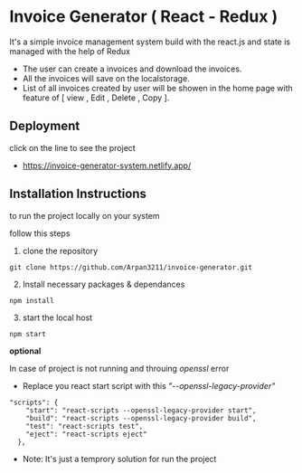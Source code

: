 
# Invoice Generator ( React - Redux )

It's a simple invoice management system build with the react.js and state is managed with the help of Redux 
 - The user can create a invoices and download the invoices.
 - All the invoices will save on the localstorage.
 - List of all invoices created by user will be showen in the home page with feature of [ view , Edit , Delete , Copy ].



## Deployment

click on the line to see the project



- https://invoice-generator-system.netlify.app/




## Installation Instructions

to run the project locally on your system


follow this steps

1) clone the repository

```base
git clone https://github.com/Arpan3211/invoice-generator.git
```

2) Install necessary packages & dependances
```base
npm install
```
3) start the local host 
```base
npm start 
```
 
**optional**

In case of project is not running and throuing *openssl* error 

- Replace you react start script with this *"--openssl-legacy-provider"*

```base
"scripts": {
    "start": "react-scripts --openssl-legacy-provider start",
    "build": "react-scripts --openssl-legacy-provider build",
    "test": "react-scripts test",
    "eject": "react-scripts eject"
  },
```
- Note: It's just a temprory solution for run the project 
